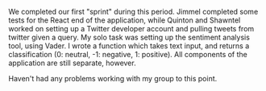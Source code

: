 We completed our first "sprint" during this period. Jimmel completed some tests for the React end of the application, while Quinton and Shawntel worked on setting up a Twitter developer account and pulling tweets from twitter given a query. 
My solo task was setting up the sentiment analysis tool, using Vader. 
I wrote a function which takes text input, and returns a classification (0: neutral, -1: negative, 1: positive).
All components of the application are still separate, however. 

Haven't had any problems working with my group to this point. 
